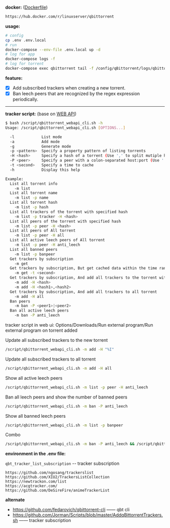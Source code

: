 **docker:** ([Dockerfile](https://github.com/linuxserver/docker-qbittorrent/blob/master/Dockerfile))
```bash
https://hub.docker.com/r/linuxserver/qbittorrent
```

**usage:**
```bash
# config 
cp .env .env.local
# run
docker-compose --env-file .env.local up -d
# log for app
docker-compose logs -f
# log for torrent
docker-compose exec qbittorrent tail -f /config/qBittorrent/logs/qbittorrent.log
```

**feature:**

+ [x] Add subscribed trackers when creating a new torrent.
+ [x] Ban leech peers that are recognized by the regex expression periodically.

---

**tracker script:** (base on [WEB API](https://github.com/qbittorrent/qBittorrent/wiki/WebUI-API-(qBittorrent-4.1)))
```bash
$ bash /script/qbittorrent_webapi_cli.sh -h
Usage: /script/qbittorrent_webapi_cli.sh [OPTIONS...]

  -l            List mode
  -a            Add mode
  -g            Generate mode
  -p <pattern>  Specify a property pattern of listing torrents
  -H <hash>     Specify a hash of a torrent (Use ',' to split mutiple hash)
  -P <peer>     Specify a peer with a colon-separated host:port (Use '|' to split mutiple peers)
  -t <second>   Specify a time to cache
  -h            Display this help

Example:
  List all torrent info
    -m list
  List all torrent name
    -m list -p name
  List all torrent hash
    -m list -p hash
  List all trackers of the torrent with specified hash
    -m list -p tracker -H <hash>
  List all peers of the torrent with specified hash
    -m list -p peer -H <hash>
  List all peers of All torrent
    -m list -p peer -H all
  List all active leech peers of All torrent
    -m list -p peer -H anti_leech
  List all banned peers
    -m list -p banpeer
  Get trackers by subscription
    -m get
  Get trackers by subscription, But get cached data within the time range
    -m get -t <second>
  Get trackers by subscription, And add all trackers to the torrent with specified hash
    -m add -H <hash>
    -m add -H <hash1>,<hash2>
  Get trackers by subscription, And add all trackers to all torrent
    -m add -H all
  Ban peers
    -m ban -P <peer1>|<peer2>
  Ban all active leech peers
    -m ban -P anti_leech
```

tracker script in web ui: Options/Downloads/Run external program/Run external program on torrent added

Update all subscribed trackers to the new torrent

```bash
/script/qbittorrent_webapi_cli.sh -m add -H "%I"
```

Update all subscribed trackers to all torrent

```bash
/script/qbittorrent_webapi_cli.sh -m add -H all
```

Show all active leech peers

```bash
/script/qbittorrent_webapi_cli.sh -m list -p peer -H anti_leech
```

Ban all leech peers and show the number of banned peers

```bash
/script/qbittorrent_webapi_cli.sh -m ban -P anti_leech
```

Show all banned leech peers

```bash
/script/qbittorrent_webapi_cli.sh -m list -p banpeer
```

Combo

```bash
/script/qbittorrent_webapi_cli.sh -m ban -P anti_leech && /script/qbittorrent_webapi_cli.sh -m list -p banpeer | wc -l
```

**environment in the .env file:**

`qbt_tracker_list_subscription` -- tracker subscription
```
https://github.com/ngosang/trackerslist
https://github.com/XIU2/TrackersListCollection
https://newtrackon.com/list
https://acgtracker.com/
https://github.com/DeSireFire/animeTrackerList
```

**alternate**

+ https://github.com/fedarovich/qbittorrent-cli —— qbt cli 
+ https://github.com/Jorman/Scripts/blob/master/AddqBittorrentTrackers.sh —— tracker subscription